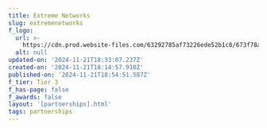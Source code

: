 ```yaml
---
title: Extreme Networks
slug: extremenetworks
f_logo:
  url: >-
    https://cdn.prod.website-files.com/63292785af73226ede52b1c8/673f78a16506b81af5473869_ExtremeNetworks%25201.svg
  alt: null
updated-on: '2024-11-21T18:33:07.237Z'
created-on: '2024-11-21T18:14:57.910Z'
published-on: '2024-11-21T18:54:51.587Z'
f_tier: Tier 3
f_has-page: false
f_awards: false
layout: '[partnerships].html'
tags: partnerships
---
```



